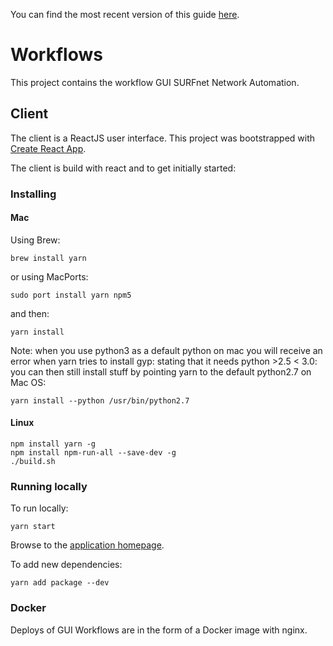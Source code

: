 You can find the most recent version of this guide [here](https://github.com/facebookincubator/create-react-app/blob/master/packages/react-scripts/template/README.md).

# Workflows

This project contains the workflow GUI SURFnet Network Automation. 

## Client

The client is a ReactJS user interface. This project was bootstrapped with [Create React App](https://github.com/facebookincubator/create-react-app).

The client is build with react and to get initially started:

### Installing

#### Mac

Using Brew:

```
brew install yarn
```

or using MacPorts:

```
sudo port install yarn npm5
```

and then:

```
yarn install
```

Note: when you use python3 as a default python on mac you will receive an error when yarn tries to install gyp: 
stating that it needs python >2.5 < 3.0: you can then still install stuff by pointing yarn to the default python2.7 on 
Mac OS: 

```yarn install --python /usr/bin/python2.7```

#### Linux
```
npm install yarn -g
npm install npm-run-all --save-dev -g
./build.sh
```

### Running locally

To run locally:

```
yarn start
```

Browse to the [application homepage](http://localhost:3000/).

To add new dependencies:

```
yarn add package --dev
```

### Docker
Deploys of GUI Workflows are in the form of a Docker image with nginx.
